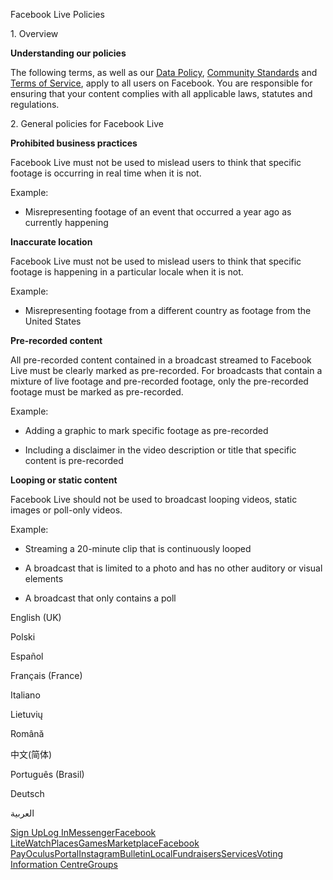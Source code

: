 Facebook Live Policies

1\. Overview

**Understanding our policies**

The following terms, as well as our [Data Policy](https://www.facebook.com/about/privacy/), [Community Standards](https://www.facebook.com/communitystandards/) and [Terms of Service](https://www.facebook.com/legal/terms), apply to all users on Facebook. You are responsible for ensuring that your content complies with all applicable laws, statutes and regulations.

2\. General policies for Facebook Live

**Prohibited business practices**

Facebook Live must not be used to mislead users to think that specific footage is occurring in real time when it is not.

Example:

*   Misrepresenting footage of an event that occurred a year ago as currently happening

**Inaccurate location**

Facebook Live must not be used to mislead users to think that specific footage is happening in a particular locale when it is not.

Example:

*   Misrepresenting footage from a different country as footage from the United States

**Pre-recorded content**

All pre-recorded content contained in a broadcast streamed to Facebook Live must be clearly marked as pre-recorded. For broadcasts that contain a mixture of live footage and pre-recorded footage, only the pre-recorded footage must be marked as pre-recorded.

Example:

*   Adding a graphic to mark specific footage as pre-recorded

*   Including a disclaimer in the video description or title that specific content is pre-recorded

**Looping or static content**

Facebook Live should not be used to broadcast looping videos, static images or poll-only videos.

Example:

*   Streaming a 20-minute clip that is continuously looped

*   A broadcast that is limited to a photo and has no other auditory or visual elements

*   A broadcast that only contains a poll

English (UK)

Polski

Español

Français (France)

Italiano

Lietuvių

Română

中文(简体)

Português (Brasil)

Deutsch

العربية

[Sign Up](https://www.facebook.com/reg/)[Log In](https://www.facebook.com/login/)[Messenger](https://l.facebook.com/l.php?u=https%3A%2F%2Fmessenger.com%2F&h=AT1zp9gIougId76wImzIQ1BlPKR7wZUENgocAq--faMwrAAV9Qx21VzDMkiIcJ9MTyuC8YDkdOcJyc0lK0d0A3dwuQIImhBOwEDcn9JY5BOTVd-VPiTkyeAi1mdIDSl2btxZFqPLeS9cGJF2OhXwzWfEz5e3Vg)[Facebook Lite](https://www.facebook.com/lite/)[Watch](https://en-gb.facebook.com/watch/)[Places](https://www.facebook.com/places/)[Games](https://www.facebook.com/games/)[Marketplace](https://www.facebook.com/marketplace/)[Facebook Pay](https://pay.facebook.com/)[Oculus](https://l.facebook.com/l.php?u=https%3A%2F%2Fwww.oculus.com%2F&h=AT1zp9gIougId76wImzIQ1BlPKR7wZUENgocAq--faMwrAAV9Qx21VzDMkiIcJ9MTyuC8YDkdOcJyc0lK0d0A3dwuQIImhBOwEDcn9JY5BOTVd-VPiTkyeAi1mdIDSl2btxZFqPLeS9cGJF2OhXwzWfEz5e3Vg)[Portal](https://portal.facebook.com/)[Instagram](https://l.facebook.com/l.php?u=https%3A%2F%2Fwww.instagram.com%2F&h=AT1zp9gIougId76wImzIQ1BlPKR7wZUENgocAq--faMwrAAV9Qx21VzDMkiIcJ9MTyuC8YDkdOcJyc0lK0d0A3dwuQIImhBOwEDcn9JY5BOTVd-VPiTkyeAi1mdIDSl2btxZFqPLeS9cGJF2OhXwzWfEz5e3Vg)[Bulletin](https://www.bulletin.com/)[Local](https://www.facebook.com/local/lists/245019872666104/)[Fundraisers](https://www.facebook.com/fundraisers/)[Services](https://www.facebook.com/biz/directory/)[Voting Information Centre](https://www.facebook.com/votinginformationcenter/?entry_point=c2l0ZQ%3D%3D)[Groups](https://www.facebook.com/groups/explore/)